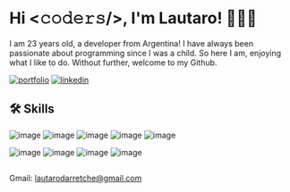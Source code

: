 # Hi <𝚌𝚘𝚍𝚎𝚛𝚜/>, I'm Lautaro! 👨🏽‍🚀

I am 23 years old, a developer from Argentina! I have always been passionate about programming since I was a child. So here I am, enjoying what I like to do. Without further, welcome to my Github.

[![portfolio](https://img.shields.io/badge/my_portfolio-000?style=for-the-badge&logo=ko-fi&logoColor=white)](https://google.com/) 
[![linkedin](https://img.shields.io/badge/linkedin-0A66C2?style=for-the-badge&logo=linkedin&logoColor=white)](https://www.linkedin.com/in/lautaro-darretche)



## 🛠 Skills
![image](https://user-images.githubusercontent.com/95652037/179284079-688c716e-010e-43c1-8cbc-8ac868f070d9.png)
![image](https://user-images.githubusercontent.com/95652037/179284100-f3de90cf-965a-4285-9bfc-a9dfdcf9b1a7.png)
![image](https://user-images.githubusercontent.com/95652037/179284182-6ab112fc-eb66-43ad-bbf2-9323ac659992.png)
![image](https://user-images.githubusercontent.com/95652037/179284193-08017275-2f34-4a2e-962e-696803437201.png)
![image](https://user-images.githubusercontent.com/95652037/179284239-d540b4df-d054-4609-8b16-897b447b831f.png)

![image](https://user-images.githubusercontent.com/95652037/179283540-6603e5eb-72f2-40e9-9230-f518a7da5f4f.png)
![image](https://user-images.githubusercontent.com/95652037/179283732-17edfa1b-0dc2-483e-ac8f-50a37ffb7b65.png)
![image](https://user-images.githubusercontent.com/95652037/179284136-8f3a46d8-a386-422d-ae2d-29f4da047982.png)
![image](https://user-images.githubusercontent.com/95652037/179284152-a808c825-c8aa-4771-b8b7-a564768a595e.png)

##
Gmail: lautarodarretche@gmail.com 
